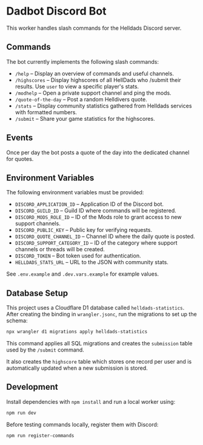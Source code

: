 # Dadbot Discord Bot

This worker handles slash commands for the Helldads Discord server.

## Commands

The bot currently implements the following slash commands:

- `/help` – Display an overview of commands and useful channels.
- `/highscores` – Display highscores of all HellDads who /submit their results. Use `user` to view a specific player's stats.
- `/modhelp` – Open a private support channel and ping the mods.
- `/quote-of-the-day` – Post a random Helldivers quote.
- `/stats` – Display community statistics gathered from Helldads services with formatted numbers.
- `/submit` – Share your game statistics for the highscores.

## Events

Once per day the bot posts a quote of the day into the dedicated channel for quotes.

## Environment Variables

The following environment variables must be provided:

- `DISCORD_APPLICATION_ID` – Application ID of the Discord bot.
- `DISCORD_GUILD_ID` – Guild ID where commands will be registered.
- `DISCORD_MODS_ROLE_ID` – ID of the Mods role to grant access to new support channels.
- `DISCORD_PUBLIC_KEY` – Public key for verifying requests.
- `DISCORD_QUOTE_CHANNEL_ID` – Channel ID where the daily quote is posted.
- `DISCORD_SUPPORT_CATEGORY_ID` – ID of the category where support channels or threads will be created.
- `DISCORD_TOKEN` – Bot token used for authentication.
- `HELLDADS_STATS_URL` – URL to the JSON with community stats.

See `.env.example` and `.dev.vars.example` for example values.

## Database Setup

This project uses a Cloudflare D1 database called `helldads-statistics`. After creating the binding in `wrangler.jsonc`, run the migrations to set up the schema:

```bash
npx wrangler d1 migrations apply helldads-statistics
```

This command applies all SQL migrations and creates the `submission` table used by the `/submit` command.

It also creates the `highscore` table which stores one record per user and is
automatically updated when a new submission is stored.

## Development

Install dependencies with `npm install` and run a local worker using:

```bash
npm run dev
```

Before testing commands locally, register them with Discord:

```bash
npm run register-commands
```
